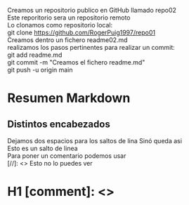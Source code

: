 Creamos un repositorio publico en GitHub llamado repo02  
Este reporitorio sera un repositorio remoto  
Lo clonamos como repositorio local:  
git clone https://github.com/RogerPuig1997/repo01  
Creamos dentro un fichero readme02.md  
realizamos los pasos pertinentes para realizar un commit:  
git add readme.md  
git commit -m "Creamos el fichero readme.md"  
git push -u origin main  
# Resumen Markdown  
## Distintos encabezados  
Dejamos dos espacios para los saltos de lina
Sinó queda asi  
Esto es un salto de linea  
Para poner un comentario podemos usar  
[//]: <> Esto no lo puedes ver  
# H1 [comment]: <>